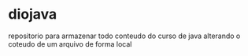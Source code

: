 # diojava
repositorio para armazenar todo conteudo do curso de java 
alterando o coteudo de um arquivo de forma local
